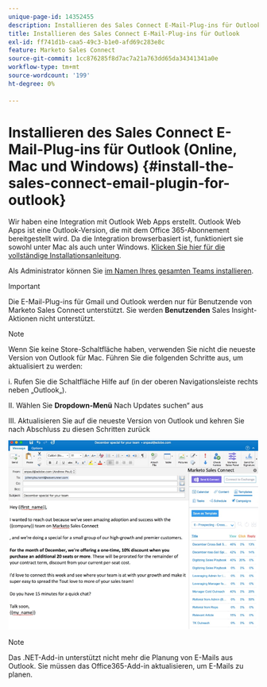 ```yaml
---
unique-page-id: 14352455
description: Installieren des Sales Connect E-Mail-Plug-ins für Outlook - Marketo-Dokumente - Produktdokumentation
title: Installieren des Sales Connect E-Mail-Plug-ins für Outlook
exl-id: ff741d1b-caa5-49c3-b1e0-afd69c283e8c
feature: Marketo Sales Connect
source-git-commit: 1cc876285f8d7ac7a21a763dd65da34341341a0e
workflow-type: tm+mt
source-wordcount: '199'
ht-degree: 0%

---
```


# Installieren des Sales Connect E-Mail-Plug-ins für Outlook (Online, Mac und Windows) {#install-the-sales-connect-email-plugin-for-outlook}

Wir haben eine Integration mit Outlook Web Apps erstellt. Outlook Web Apps ist eine Outlook-Version, die mit dem Office 365-Abonnement bereitgestellt wird. Da die Integration browserbasiert ist, funktioniert sie sowohl unter Mac als auch unter Windows. [Klicken Sie hier für die vollständige Installationsanleitung](https://s3.amazonaws.com/tout-user-store/outlook-mac/assets/install_tout_add-in_outlook_mac.pdf).

Als Administrator können Sie [im Namen Ihres gesamten Teams installieren](https://docs.microsoft.com/en-us/office365/admin/manage/manage-deployment-of-add-ins?view=o365-worldwide).

>[!IMPORTANT]
>
>Die E-Mail-Plug-ins für Gmail und Outlook werden nur für Benutzende von Marketo Sales Connect unterstützt. Sie werden **Benutzenden** Sales Insight-Aktionen nicht unterstützt.

>[!NOTE]
>
>Wenn Sie keine Store-Schaltfläche haben, verwenden Sie nicht die neueste Version von Outlook für Mac. Führen Sie die folgenden Schritte aus, um aktualisiert zu werden:
>
>i. Rufen Sie die Schaltfläche Hilfe auf (in der oberen Navigationsleiste rechts neben „Outlook„).
>
>II. Wählen Sie **Dropdown-Menü** Nach Updates suchen“ aus
>
>III. Aktualisieren Sie auf die neueste Version von Outlook und kehren Sie nach Abschluss zu diesen Schritten zurück

![](assets/install-the-sales-connect-email-plugin-for-outlook-1.png)

>[!NOTE]
>
>Das .NET-Add-in unterstützt nicht mehr die Planung von E-Mails aus Outlook. Sie müssen das Office365-Add-in aktualisieren, um E-Mails zu planen.
